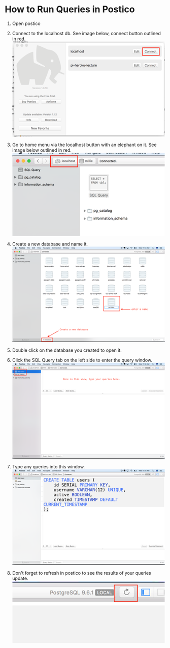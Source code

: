 # How to Run Queries in Postico

1. Open postico
2. Connect to the localhost db. See image below, connect button outlined in red.
![connect to localhost db](/imgs/connect-localhost.png)

3. Go to home menu via the localhost button with an elephant on it. See image below outlined in red.
![connect to localhost db](/imgs/home-menu.png)

4. Create a new database and name it.
![connect to localhost db](/imgs/create-db.png)

5. Double click on the database you created to open it.
6. Click the SQL Query tab on the left side to enter the query window.
![connect to localhost db](/imgs/sql-query-window.png)

7. Type any queries into this window.
![connect to localhost db](/imgs/create-table-query.png)

8. Don't forget to refresh in postico to see the results of your queries update.
![connect to localhost db](/imgs/refresh.png)
